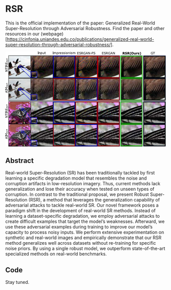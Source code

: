 # RSR
This is the official implementation of the paper: Generalized Real-World Super-Resolution through Adversarial Robustness.
Find the paper and other resources in our (webpage)[https://cinfonia.uniandes.edu.co/publications/generalized-real-world-super-resolution-through-adversarial-robustness/].

![](./figure1.png)

## Abstract
Real-world Super-Resolution (SR) has been traditionally tackled by first learning a specific degradation model that resembles the noise and corruption artifacts in low-resolution imagery. Thus, current methods lack generalization and lose their accuracy when tested on unseen types of corruption. In contrast to the traditional proposal, we present Robust Super-Resolution (RSR), a method that leverages the generalization capability of adversarial attacks to tackle real-world SR. Our novel framework poses a paradigm shift in the development of real-world SR methods. Instead of learning a dataset-specific degradation, we employ adversarial attacks to create difficult examples that target the model’s weaknesses. Afterward, we use these adversarial examples during training to improve our model’s capacity to process noisy inputs. We perform extensive experimentation on synthetic and real-world images and empirically demonstrate that our RSR method generalizes well across datasets without re-training for specific noise priors. By using a single robust model, we outperform state-of-the-art specialized methods on real-world benchmarks.

## Code
Stay tuned.
